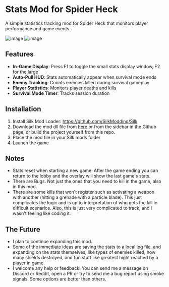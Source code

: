 # Stats Mod for Spider Heck

A simple statistics tracking mod for Spider Heck that monitors player performance and game events.


![image](https://github.com/user-attachments/assets/ac494d56-d92b-497b-8c3c-66dbb85a7e53)
![image](https://github.com/user-attachments/assets/5095d370-6abd-4fe7-b5f2-ab6bd36b069c)


## Features

- **In-Game Display**: Press F1 to toggle the small stats display window, F2 for the large
- **Auto-Pull HUD**: Stats automatically appear when survival mode ends
- **Enemy Tracking**: Counts enemies killed during survival gameplay
- **Player Statistics**: Monitors player deaths and kills
- **Survival Mode Timer**: Tracks session duration

## Installation

1. Install Silk Mod Loader: https://github.com/SilkModding/Silk
2. Download the mod dll file from [here](https://github.com/Dylan-Grinboju/spiderheck_stats_mod/releases) or from the sidebar in the Github page, or build the project yourself from this repo. 
3. Place the mod file in your Silk mods folder
4. Launch the game

## Notes
- Stats reset when starting a new game. After the game ending you can return to the lobby and the overlay will show the last game's stats.
- There are Bugs. Not just the ones that you need to kill in the game, also in this mod.
- There are some kills that won't register such as activating a weapon with another (hitting a grenade with a particle blade). This just complicates the logic and is up to interpretation of who gets the kill in difficult scenarios. Also, this is just very complicated to track, and I wasn't feeling like coding it. 

## The Future
- I plan to continue expanding this mod.
- Some of the immediate ideas are saving the stats to a local log file, and expanding on the stats themselves, like types of enemies killed, how many shields destroyed, and fun stuff like greatest hight reached by a player in game.
- I welcome any help or feedback! You can send me a message on Discord or Reddit, open a PR or try to send me a bug report using smoke signals. Some options are better than others.






